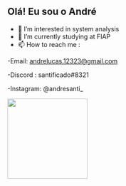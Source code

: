 ## Olá! Eu sou o André

- 👀 I’m interested in system analysis
- 🌱 I’m currently studying at FIAP
- 📫 How to reach me :


-Email: andrelucas.12323@gmail.com

-Discord : santificado#8321

-Instagram: @andresanti_

<div>
  <a href="https://github.com/santificado">
  <img height = 180em src="https://github-readme-stats.vercel.app/api?username=santificado&show_icons=true&thenme=dracula&include_all_commits=true"
  <img height = 180em src="https://github.com/anuraghazra/github-readme-stats"
<div>
